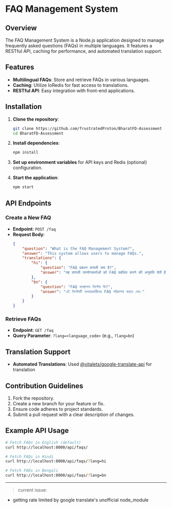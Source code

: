 # FAQ Management System

## Overview

The FAQ Management System is a Node.js application designed to manage frequently asked questions (FAQs) in multiple languages. It features a RESTful API, caching for performance, and automated translation support.

## Features

-   **Multilingual FAQs**: Store and retrieve FAQs in various languages.
-   **Caching**: Utilize IoRedis for fast access to translations.
-   **RESTful API**: Easy integration with front-end applications.

## Installation

1. **Clone the repository**:
    ```bash
    git clone https://github.com/frustratedProton/BharatFD-Assessment
    cd BharatFD-Assessment
    ```

2. **Install dependencies**:

    ```bash
    npm install
    ```

3. **Set up environment variables** for API keys and Redis (optional) configuration.

4. **Start the application**:
    ```bash
    npm start
    ```

## API Endpoints

### Create a New FAQ

-   **Endpoint**: `POST /faq`
-   **Request Body**:
    ```json
    {
        "question": "What is the FAQ Management System?",
        "answer": "This system allows users to manage FAQs.",
        "translations": {
            "hi": {
                "question": "FAQ प्रबंधन प्रणाली क्या है?",
                "answer": "यह प्रणाली उपयोगकर्ताओं को FAQ प्रबंधित करने की अनुमति देती है।"
            },
            "bn": {
                "question": "FAQ ব্যবস্থাপনা সিস্টেম কি?",
                "answer": "এই সিস্টেমটি ব্যবহারকারীদের FAQ পরিচালনা করতে দেয়।"
            }
        }
    }
    ```

### Retrieve FAQs

-   **Endpoint**: `GET /faq`
-   **Query Parameter**: `?lang=<language_code>` (e.g., `?lang=bn`)

## Translation Support

-   **Automated Translations**: Used [@vitalets/google-translate-api](https://www.npmjs.com/package/@vitalets/google-translate-api) for translation

## Contribution Guidelines

1. Fork the repository.
2. Create a new branch for your feature or fix.
3. Ensure code adheres to project standards.
4. Submit a pull request with a clear description of changes.

## **Example API Usage**
```bash
# Fetch FAQs in English (default)
curl http://localhost:8000/api/faqs/

# Fetch FAQs in Hindi
curl http://localhost:8000/api/faqs/?lang=hi

# Fetch FAQs in Bengali
curl http://localhost:8000/api/faqs/?lang=bn
```

--- 

> current issue:

-   getting rate limited by google translate's unofficial node_module
